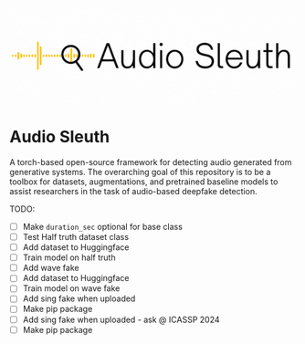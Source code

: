 <p align="center">
  <img src="assets/header.gif" alt="animated" />
</p>


# Audio Sleuth 

A torch-based open-source framework for detecting audio generated from generative systems. The overarching goal of this repository is to be a toolbox for datasets, augmentations, and pretrained baseline models to assist researchers in the task of audio-based deepfake detection.

TODO:

- [ ] Make `duration_sec` optional for base class
- [ ] Test Half truth dataset class
- [ ] Add dataset to Huggingface
- [ ] Train model on half truth
- [ ] Add wave fake
- [ ] Add dataset to Huggingface
- [ ] Train model on wave fake
- [ ] Add sing fake when uploaded
- [ ] Make pip package
- [ ] Add sing fake when uploaded - ask @ ICASSP 2024
- [ ] Make pip package
